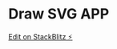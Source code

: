 # Draw SVG APP

[Edit on StackBlitz ⚡️](https://stackblitz.com/edit/angular-material-random-number-generator-sigbob)
